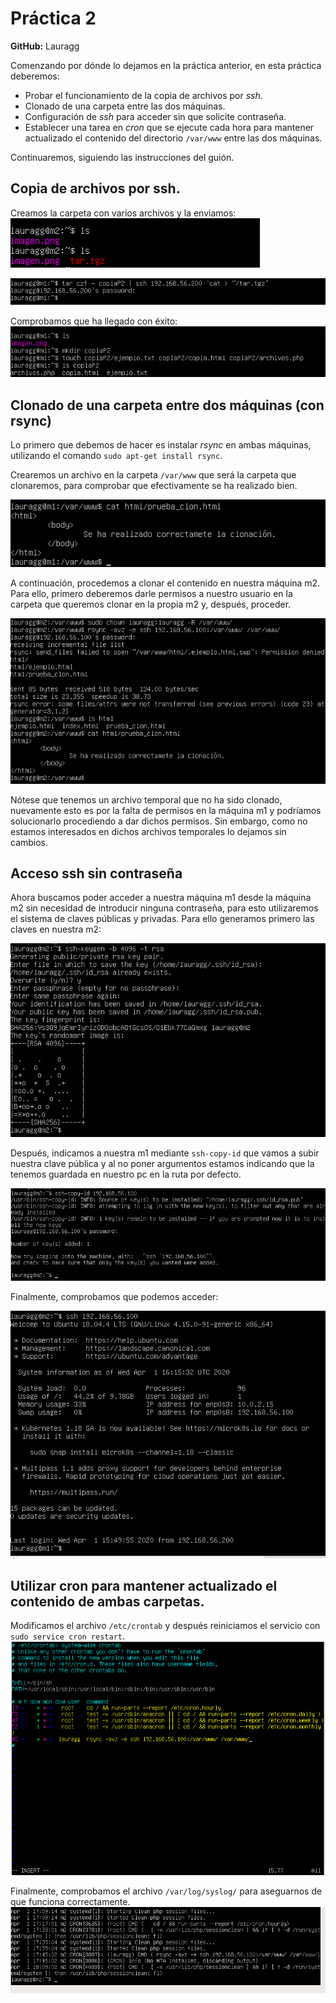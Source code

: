 # Práctica 2

**GitHub:** Lauragg

Comenzando por dónde lo dejamos en la práctica anterior, en esta práctica deberemos:
+ Probar el funcionamiento de la copia de archivos por *ssh*.
+ Clonado de una carpeta entre las dos máquinas.
+ Configuración de *ssh* para acceder sin que solicite contraseña.
+ Establecer una tarea en *cron* que se ejecute cada hora para mantener actualizado el contenido del directorio `/var/www` entre las dos máquinas.

Continuaremos, siguiendo las instrucciones del guión.

## Copia de archivos por ssh.

Creamos la carpeta con varios archivos y la enviamos:
![](./imgs/1.png)

![](./imgs/2.png)


Comprobamos que ha llegado con éxito:
![](./imgs/3.png)

## Clonado de una carpeta entre dos máquinas (con rsync)

Lo primero que debemos de hacer es instalar *rsync* en ambas máquinas, utilizando el comando `sudo apt-get install rsync`.

Crearemos un archivo en la carpeta `/var/www` que será la carpeta que clonaremos, para comprobar que efectivamente se ha realizado bien.

![](./imgs/4.png)

A continuación, procedemos a clonar el contenido en nuestra máquina m2. Para ello, primero deberemos darle permisos a nuestro usuario en la carpeta que queremos clonar en la propia m2 y, después, proceder.

![](./imgs/5.png)

Nótese que tenemos un archivo temporal que no ha sido clonado, nuevamente esto es por la falta de permisos en la máquina m1 y podríamos solucionarlo procediendo a dar dichos permisos. Sin embargo, como no estamos interesados en dichos archivos temporales lo dejamos sin cambios.

## Acceso ssh sin contraseña

Ahora buscamos poder acceder a nuestra máquina m1 desde la máquina m2 sin necesidad de introducir ninguna contraseña, para esto utilizaremos el sistema de claves públicas y privadas. Para ello generamos primero las claves en nuestra m2:

![](./imgs/6.png)

Después, indicamos a nuestra m1 mediante `ssh-copy-id` que vamos a subir nuestra clave pública y al no poner argumentos estamos indicando que la tenemos guardada en nuestro pc en la ruta por defecto.

![](./imgs/7.png)

Finalmente, comprobamos que podemos acceder:

![](./imgs/8.png)


## Utilizar cron para mantener actualizado el contenido de ambas carpetas.

Modificamos el archivo `/etc/crontab` y después reiniciamos el servicio con `sudo service cron restart`.
![](./imgs/9.png)

Finalmente, comprobamos el archivo `/var/log/syslog/` para aseguarnos de que funciona correctamente.
![](./imgs/10.png)
 
